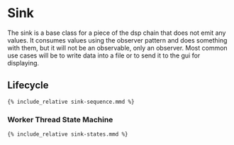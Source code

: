 # Sink

The sink is a base class for a piece of the dsp chain that does not emit any values. It consumes values using the
observer pattern and does something with them, but it will not be an observable, only an observer. Most common use cases
will be to write data into a file or to send it to the gui for displaying.

## Lifecycle

```mermaid
{% include_relative sink-sequence.mmd %}
```

### Worker Thread State Machine

```mermaid
{% include_relative sink-states.mmd %}
```
